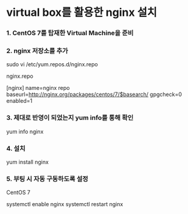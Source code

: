 # virtual box를 활용한 nginx 설치



### 1. CentOS 7를 탑재한 Virtual Machine을 준비

### 2. nginx 저장소를 추가

sudo vi /etc/yum.repos.d/nginx.repo

 nginx.repo

[nginx]
name=nginx repo
baseurl=http://nginx.org/packages/centos/7/$basearch/
gpgcheck=0
enabled=1

### 3. 제대로 반영이 되었는지 yum info를 통해 확인

yum info nginx

### 4. 설치

yum install nginx

### 5. 부팅 시 자동 구동하도록 설정

CentOS 7

systemctl enable nginx
systemctl restart nginx

